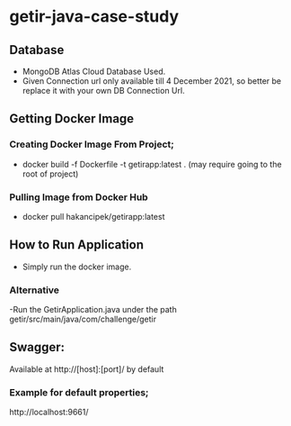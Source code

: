 # getir-java-case-study

## Database

- MongoDB Atlas Cloud Database Used.
- Given Connection url only available till 4 December 2021, so better be replace it with your own DB Connection Url.

## Getting Docker Image

### Creating Docker Image From Project;

- docker build -f Dockerfile -t getirapp:latest . (may require going to the root of project)

### Pulling Image from Docker Hub

- docker pull hakancipek/getirapp:latest

## How to Run Application

- Simply run the docker image.

### Alternative

-Run the GetirApplication.java under the path getir/src/main/java/com/challenge/getir

## Swagger:

Available at http://[host]:[port]/ by default

### Example for default properties;

http://localhost:9661/
